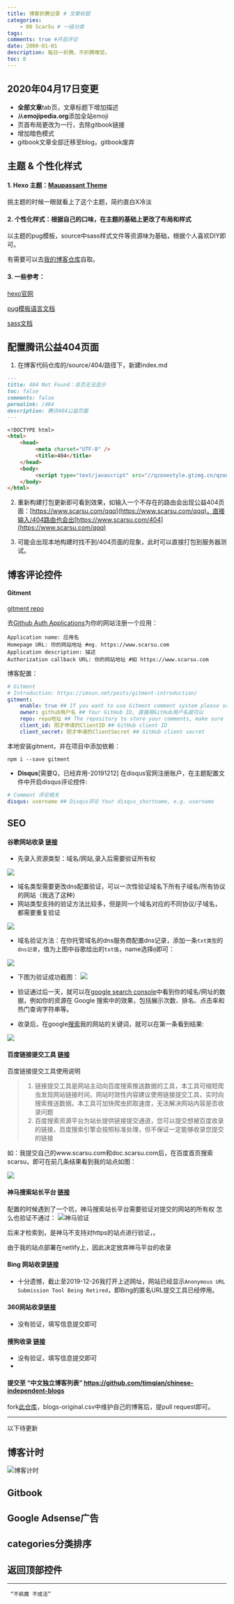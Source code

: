 ```yaml
---
title: 博客折腾记录 # 文章标题
categories:
    - 00 ScarSu # 一级分类
tags:
comments: true #开启评论
date: 2000-01-01
description: 每日一折腾，不折腾难受。
toc: 0
---
```


## 2020年04月17日变更
- **全部文章**tab页，文章标题下增加描述
- 从**emojipedia.org**添加全站emoji
- 页首布局更改为一行，去除gitbook链接
- 增加暗色模式
- gitbook文章全部迁移至blog，gitbook废弃


## 主题 & 个性化样式

#### 1. Hexo 主题：[Maupassant Theme](https://github.com/tufu9441/maupassant-hexo/)
挑主题的时候一眼就看上了这个主题，简约直白X冷淡

#### 2. 个性化样式：根据自己的口味，在主题的基础上更改了布局和样式
以主题的pug模板，source中sass样式文件等资源味为基础，根据个人喜欢DIY即可。

有需要可以去[我的博客仓库](https://github.com/scarsu/ScarSuHexo_Netlify.git)自取。

#### 3. 一些参考：
[hexo官网](https://hexo.io/)

[pug模板语言文档](https://pugjs.org/api/getting-started.html)

[sass文档](https://www.sass.hk/)

## 配置腾讯公益404页面
1.  在博客代码仓库的/source/404/路径下，新建index.md
```md
---
title: 404 Not Found：该页无法显示
toc: false
comments: false
permalink: /404
description: 腾讯404公益页面
---

<!DOCTYPE html>
<html>
    <head>
         <meta charset="UTF-8" />
         <title>404</title>                                                
    </head>
    <body>
         <script type="text/javascript" src="//qzonestyle.gtimg.cn/qzone/hybrid/app/404/search_children.js" homePageName="返回首页" homePageUrl="https://www.scarsu.com"></script>
	</body>
</html>

```

2. 重新构建打包更新即可看到效果，如输入一个不存在的路由会出现公益404页面：[https://www.scarsu.com/qqq](https://www.scarsu.com/qqq)，直接输入/404路由也会出[https://www.scarsu.com/404](https://www.scarsu.com/qqq)

3. 可能会出现本地构建时找不到/404页面的现象，此时可以直接打包到服务器测试。

## 博客评论控件

#### **Gitment**
[gitment repo](https://github.com/imsun/gitment)

去[Github Auth Applications](https://github.com/settings/applications/new)为你的网站注册一个应用：
```
Application name: 应用名
Homepage URL: 你的网站地址 #eg. https://www.scarsu.com
Application description: 描述
Authorization callback URL: 你的网站地址 #如 https://www.scarsu.com
```

博客配置：
```yaml
# Gitment
# Introduction: https://imsun.net/posts/gitment-introduction/
gitment:
    enable: true ## If you want to use Gitment comment system please set the value to true.
    owner: github用户名 ## Your GitHub ID, 直接用GitHub用户名就可以
    repo: repo地址 ## The repository to store your comments, make sure you're the repo's owner, 要存储评论内容的仓库名，可以与博客下的仓库，也可以新建一个仓库专门存储评论内容的
    client_id: 刚才申请的ClientID ## GitHub client ID
    client_secret: 刚才申请的ClientSecret ## GitHub client secret
```

本地安装gitment，并在项目中添加依赖：
```
npm i --save gitment

```

- **Disqus**[需要Q，已经弃用-20191212]
在disqus官网注册账户，在主题配置文件中开启disqus评论控件:
```yaml
# Comment 评论相关
disqus: username ## Disqus评论 Your disqus_shortname, e.g. username
```

## SEO
#### 谷歌网站收录 [链接](https://search.google.com/search-console)
- 先录入资源类型：域名/网站,录入后需要验证所有权

![](/images/google_search.png)

- 域名类型需要更改dns配置验证，可以一次性验证域名下所有子域名/所有协议的网站（我选了这种）
- 网站类型支持的验证方法比较多，但是同一个域名对应的不同协议/子域名，都需要重复验证

![](/images/google_search2.png)

- 域名验证方法：在你托管域名的dns服务商配置dns记录，添加一条`txt类型`的`dns记录`，值为上图中谷歌给出的`txt值`，name选择`@`即可：

![](/images/google_search3.png)

- 下图为验证成功截图：
![](/images/google_search4.png)

- 验证通过后一天，就可以在[google search console](https://search.google.com/search-console)中看到你的域名/网址的数据，例如你的资源在 Google 搜索中的效果，包括展示次数、排名、点击率和热门查询字符串等。

- 收录后，在google[搜索](https://www.google.com/search?sxsrf=ACYBGNSCTqnOP_ApOR1wZYv_3q6MiE4vMA%3A1577335257845&ei=2TkEXsejM5CqoAS0mpjYAw&q=scarsu&oq=scarsu&gs_l=psy-ab.3..0l2.3443.4420..4700...0.0..0.184.1007.0j7......0....1..gws-wiz.......35i39j0i67j0i12j0i12i131j0i131j0i10.8hbvD9zN8Aw&ved=0ahUKEwiH9PDdv9LmAhUQFYgKHTQNBjsQ4dUDCAs&uact=5)我的网站的关键词，就可以在第一条看到结果:
  
![](/images/google_search5.png)

#### 百度链接提交工具 [链接](https://ziyuan.baidu.com/linksubmit/url)
百度链接提交工具使用说明
> 1. 链接提交工具是网站主动向百度搜索推送数据的工具，本工具可缩短爬虫发现网站链接时间，网站时效性内容建议使用链接提交工具，实时向搜索推送数据。本工具可加快爬虫抓取速度，无法解决网站内容是否收录问题
> 2. 百度搜索资源平台为站长提供链接提交通道，您可以提交想被百度收录的链接，百度搜索引擎会按照标准处理，但不保证一定能够收录您提交的链接

如：我提交自己的www.scarsu.com和doc.scarsu.com后，在百度首页搜索scarsu，即可在前几条结果看到我的站点如图：

![](/images/blog/scarsu-baidu.jpg)

#### 神马搜索站长平台 [链接](https://zhanzhang.sm.cn/)
配置的时候遇到了一个坑，神马搜索站长平台需要验证对提交的网站的所有权 怎么也验证不通过：
![神马验证](/images/blog/shenma.pngs)

后来才检索到，是神马不支持对https的站点进行验证，。

由于我的站点部署在netlify上，因此决定放弃神马平台的收录

#### Bing 网站收录[链接](https://blogs.bing.com/webmaster/september-2018/Anonymous-URL-Submission-Tool-Being-Retired)

- 十分遗憾，截止至2019-12-26我打开上述网址，网站已经显示`Anonymous URL Submission Tool Being Retired`，即Bing的匿名URL提交工具已经停用。

#### 360网站收录[链接](http://info.so.360.cn/site_submit.html)
- 没有验证，填写信息提交即可

#### 搜狗收录 [链接](http://fankui.help.sogou.com/index.php/)
- 没有验证，填写信息提交即可
- 
#### 提交至 “中文独立博客列表” https://github.com/timqian/chinese-independent-blogs

fork[此仓库](https://github.com/timqian/chinese-independent-blogs)，blogs-original.csv中维护自己的博客后，提pull request即可。


---
以下待更新

## 博客计时
![博客计时](/images/blog/blog-counter.gifs)

## Gitbook

## Google Adsense广告

## categories分类排序

## 返回顶部控件




---

     “不疯魔 不成活”
